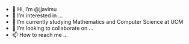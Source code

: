 - 👋 Hi, I’m @jjavimu
- 👀 I’m interested in ...
- 🌱 I’m currently studying Mathematics and Computer Science at UCM
- 💞️ I’m looking to collaborate on ...
- 📫 How to reach me ...

<!---
jjavimu/jjavimu is a ✨ special ✨ repository because its `README.md` (this file) appears on your GitHub profile.
You can click the Preview link to take a look at your changes.
--->
